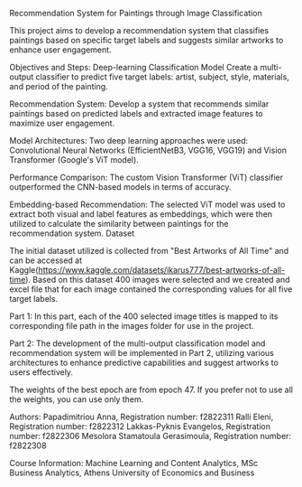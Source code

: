 Recommendation System for Paintings through Image Classification
 
This project aims to develop a recommendation system that classifies paintings based on specific target labels and suggests similar artworks to enhance user engagement.
 
Objectives and Steps:
Deep-learning Classification Model
Create a multi-output classifier to predict five target labels: artist, subject, style, materials, and period of the painting.
 
Recommendation System:
Develop a system that recommends similar paintings based on predicted labels and extracted image features to maximize user engagement.
 
Model Architectures:
Two deep learning approaches were used: Convolutional Neural Networks (EfficientNetB3, VGG16, VGG19) and Vision Transformer (Google's ViT model).
 
Performance Comparison:
The custom Vision Transformer (ViT) classifier outperformed the CNN-based models in terms of accuracy.
 
Embedding-based Recommendation:
The selected ViT model was used to extract both visual and label features as embeddings, which were then utilized to calculate the similarity between paintings for the recommendation system.
Dataset
 
The initial dataset utilized is collected from "Best Artworks of All Time" and can be accessed at Kaggle(https://www.kaggle.com/datasets/ikarus777/best-artworks-of-all-time). Based on this dataset 400 images
were selected and we created and excel file that for each image contained the corresponding values for all five target labels.
 
Part 1:
In this part, each of the 400 selected image titles is mapped to its corresponding file path in the images folder for use in the project.
 
Part 2:
The development of the multi-output classification model and recommendation system will be implemented in Part 2, utilizing various architectures to enhance predictive capabilities and suggest artworks to users effectively.

The weights of the best epoch are from epoch 47. If you prefer not to use all the weights, you can use only them.

Authors:
Papadimitriou Anna, Registration number: f2822311
Ralli Eleni, Registration number: f2822312
Lakkas-Pyknis Evangelos, Registration number: f2822306
Mesolora Stamatoula Gerasimoula, Registration number: f2822308
 
Course Information:
Machine Learning and Content Analytics,
MSc Business Analytics, Athens University of Economics and Business

